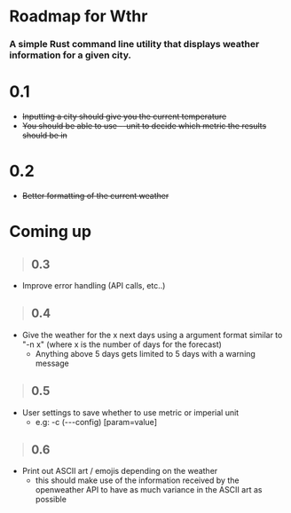 # Roadmap for Wthr 
### A simple Rust command line utility that displays weather information for a given city. 


# 0.1
- ~~Inputting a city should give you the current temperature~~
- ~~You should be able to use --unit to decide which metric the results should be in~~

# 0.2
- ~~Better formatting of the current weather~~

# Coming up
> ## 0.3
- Improve error handling (API calls, etc..)

>## 0.4
- Give the weather for the x next days using a argument format similar to "-n x" (where x is the number of days for the forecast)
	- Anything above 5 days gets limited to 5 days with a warning message

>## 0.5
- User settings to save whether to use metric or imperial unit 
	- e.g: -c (---config) [param=value]

> ## 0.6
- Print out ASCII art / emojis depending on the weather
	- this should make use of the information received by the openweather API to have as much variance in the ASCII art as possible
